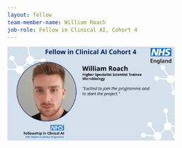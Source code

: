 ```yaml
---
layout: fellow
team-member-name: William Roach
job-role: Fellow in Clinical AI, Cohort 4
---
```

<img src="/assets/img/fellow/card/william-roach-quote.jpg" alt="Alt text" style="width:75%;">